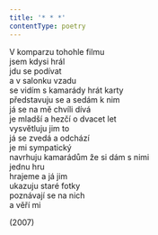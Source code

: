 ```yaml
---
title: '* * *'
contentType: poetry
---
```


<section>

V komparzu tohohle filmu  
jsem kdysi hrál  
jdu se podívat  
a v salonku vzadu  
se vidím s kamarády hrát karty  
představuju se a sedám k nim  
já se na mě chvíli dívá  
je mladší a hezčí o dvacet let  
vysvětluju jim to  
já se zvedá a odchází  
je mi sympatický  
navrhuju kamarádům že si dám s nimi  
jednu hru  
hrajeme a já jim  
ukazuju staré fotky  
poznávají se na nich  
a věří mi

</section>

<section>

(2007)

</section>
